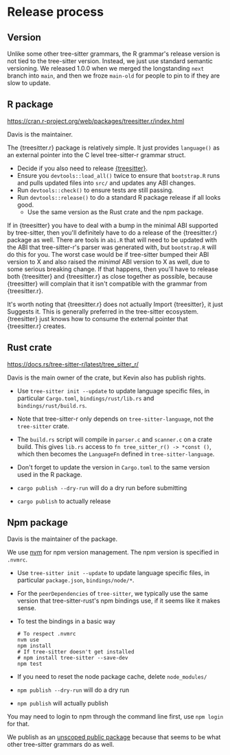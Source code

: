 # Release process

## Version

Unlike some other tree-sitter grammars, the R grammar's release version is not tied to the tree-sitter version. Instead, we just use standard semantic versioning. We released 1.0.0 when we merged the longstanding `next` branch into `main`, and then we froze `main-old` for people to pin to if they are slow to update.

## R package

<https://cran.r-project.org/web/packages/treesitter.r/index.html>

Davis is the maintainer.

The {treesitter.r} package is relatively simple. It just provides `language()` as an external pointer into the C level tree-sitter-r grammar struct.

-   Decide if you also need to release [{treesitter}](https://github.com/DavisVaughan/r-tree-sitter).
-   Ensure you `devtools::load_all()` twice to ensure that `bootstrap.R` runs and pulls updated files into `src/` and updates any ABI changes.
-   Run `devtools::check()` to ensure tests are still passing.
-   Run `devtools::release()` to do a standard R package release if all looks good.
    -   Use the same version as the Rust crate and the npm package.

If in {treesitter} you have to deal with a bump in the minimal ABI supported by tree-sitter, then you'll definitely have to do a release of the {treesitter.r} package as well. There are tools in `abi.R` that will need to be updated with the ABI that tree-sitter-r's parser was generated with, but `bootstrap.R` will do this for you. The worst case would be if tree-sitter bumped their ABI version to X and also raised the *minimal* ABI version to X as well, due to some serious breaking change. If that happens, then you'll have to release both {treesitter} and {treesitter.r} as close together as possible, because {treesitter} will complain that it isn't compatible with the grammar from {treesitter.r}.

It's worth noting that {treesitter.r} does not actually Import {treesitter}, it just Suggests it. This is generally preferred in the tree-sitter ecosystem. {treesitter} just knows how to consume the external pointer that {treesitter.r} creates.

## Rust crate

<https://docs.rs/tree-sitter-r/latest/tree_sitter_r/>

Davis is the main owner of the crate, but Kevin also has publish rights.

-   Use `tree-sitter init --update` to update language specific files, in particular `Cargo.toml`, `bindings/rust/lib.rs` and `bindings/rust/build.rs`.

-   Note that tree-sitter-r only depends on `tree-sitter-language`, not the `tree-sitter` crate.

-   The `build.rs` script will compile in `parser.c` and `scanner.c` on a crate build. This gives `lib.rs` access to `fn tree_sitter_r() -> *const ()`, which then becomes the `LanguageFn` defined in `tree-sitter-language`.

-   Don't forget to update the version in `Cargo.toml` to the same version used in the R package.

-   `cargo publish --dry-run` will do a dry run before submitting

-   `cargo publish` to actually release

## Npm package

Davis is the maintainer of the package.

We use [nvm](https://github.com/nvm-sh/nvm) for npm version management. The npm version is specified in `.nvmrc`.

-   Use `tree-sitter init --update` to update language specific files, in particular `package.json`, `bindings/node/*`.

-   For the `peerDependencies` of `tree-sitter`, we typically use the same version that tree-sitter-rust's npm bindings use, if it seems like it makes sense.

-   To test the bindings in a basic way

    ```
    # To respect .nvmrc
    nvm use
    npm install
    # If tree-sitter doesn't get installed
    # npm install tree-sitter --save-dev
    npm test
    ```

-   If you need to reset the node package cache, delete `node_modules/`

-   `npm publish --dry-run` will do a dry run

-   `npm publish` will actually publish

You may need to login to npm through the command line first, use `npm login` for that.

We publish as an [unscoped public package](https://docs.npmjs.com/creating-and-publishing-unscoped-public-packages) because that seems to be what other tree-sitter grammars do as well.
